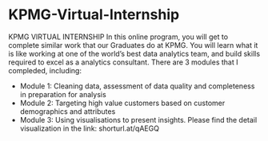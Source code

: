 # KPMG-Virtual-Internship
KPMG VIRTUAL INTERNSHIP
In this online program, you will get to complete similar work that our Graduates do at KPMG. You will learn what it is like working at one of the world’s best data analytics team, and build skills required to excel as a analytics consultant.
There are 3 modules that I compleded, including:
- Module 1: Cleaning data, assessment of data quality and completeness in preparation for analysis
- Module 2: Targeting high value customers based on customer demographics and attributes
- Module 3: Using visualisations to present insights. Please find the detail visualization in the link: shorturl.at/qAEGQ
